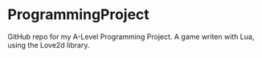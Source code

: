 # ProgrammingProject

GitHub repo for my A-Level Programming Project.
A game writen with Lua, using the Love2d library.
